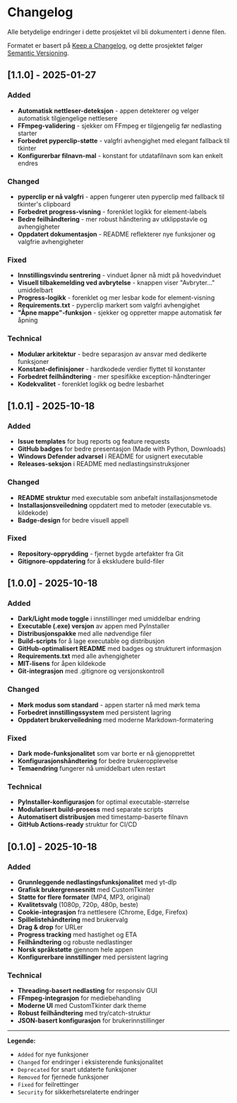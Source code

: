 # Changelog

Alle betydelige endringer i dette prosjektet vil bli dokumentert i denne filen.

Formatet er basert på [Keep a Changelog](https://keepachangelog.com/en/1.0.0/),
og dette prosjektet følger [Semantic Versioning](https://semver.org/spec/v2.0.0.html).

## [1.1.0] - 2025-01-27

### Added
- **Automatisk nettleser-deteksjon** - appen detekterer og velger automatisk tilgjengelige nettlesere
- **FFmpeg-validering** - sjekker om FFmpeg er tilgjengelig før nedlasting starter
- **Forbedret pyperclip-støtte** - valgfri avhengighet med elegant fallback til tkinter
- **Konfigurerbar filnavn-mal** - konstant for utdatafilnavn som kan enkelt endres

### Changed
- **pyperclip er nå valgfri** - appen fungerer uten pyperclip med fallback til tkinter's clipboard
- **Forbedret progress-visning** - forenklet logikk for element-labels
- **Bedre feilhåndtering** - mer robust håndtering av utklippstavle og avhengigheter
- **Oppdatert dokumentasjon** - README reflekterer nye funksjoner og valgfrie avhengigheter

### Fixed
- **Innstillingsvindu sentrering** - vinduet åpner nå midt på hovedvinduet
- **Visuell tilbakemelding ved avbrytelse** - knappen viser "Avbryter..." umiddelbart
- **Progress-logikk** - forenklet og mer lesbar kode for element-visning
- **Requirements.txt** - pyperclip markert som valgfri avhengighet
- **"Åpne mappe"-funksjon** - sjekker og oppretter mappe automatisk før åpning

### Technical
- **Modulær arkitektur** - bedre separasjon av ansvar med dedikerte funksjoner
- **Konstant-definisjoner** - hardkodede verdier flyttet til konstanter
- **Forbedret feilhåndtering** - mer spesifikke exception-håndteringer
- **Kodekvalitet** - forenklet logikk og bedre lesbarhet

## [1.0.1] - 2025-10-18

### Added
- **Issue templates** for bug reports og feature requests
- **GitHub badges** for bedre presentasjon (Made with Python, Downloads)
- **Windows Defender advarsel** i README for usignert executable
- **Releases-seksjon** i README med nedlastingsinstruksjoner

### Changed
- **README struktur** med executable som anbefalt installasjonsmetode
- **Installasjonsveiledning** oppdatert med to metoder (executable vs. kildekode)
- **Badge-design** for bedre visuell appell

### Fixed
- **Repository-opprydding** - fjernet bygde artefakter fra Git
- **Gitignore-oppdatering** for å ekskludere build-filer

## [1.0.0] - 2025-10-18

### Added
- **Dark/Light mode toggle** i innstillinger med umiddelbar endring
- **Executable (.exe) versjon** av appen med PyInstaller
- **Distribusjonspakke** med alle nødvendige filer
- **Build-scripts** for å lage executable og distribusjon
- **GitHub-optimalisert README** med badges og strukturert informasjon
- **Requirements.txt** med alle avhengigheter
- **MIT-lisens** for åpen kildekode
- **Git-integrasjon** med .gitignore og versjonskontroll

### Changed
- **Mørk modus som standard** - appen starter nå med mørk tema
- **Forbedret innstillingssystem** med persistent lagring
- **Oppdatert brukerveiledning** med moderne Markdown-formatering

### Fixed
- **Dark mode-funksjonalitet** som var borte er nå gjenopprettet
- **Konfigurasjonshåndtering** for bedre brukeropplevelse
- **Temaendring** fungerer nå umiddelbart uten restart

### Technical
- **PyInstaller-konfigurasjon** for optimal executable-størrelse
- **Modularisert build-prosess** med separate scripts
- **Automatisert distribusjon** med timestamp-baserte filnavn
- **GitHub Actions-ready** struktur for CI/CD

## [0.1.0] - 2025-10-18

### Added
- **Grunnleggende nedlastingsfunksjonalitet** med yt-dlp
- **Grafisk brukergrensesnitt** med CustomTkinter
- **Støtte for flere formater** (MP4, MP3, original)
- **Kvalitetsvalg** (1080p, 720p, 480p, beste)
- **Cookie-integrasjon** fra nettlesere (Chrome, Edge, Firefox)
- **Spillelistehåndtering** med brukervalg
- **Drag & drop** for URLer
- **Progress tracking** med hastighet og ETA
- **Feilhåndtering** og robuste nedlastinger
- **Norsk språkstøtte** gjennom hele appen
- **Konfigurerbare innstillinger** med persistent lagring

### Technical
- **Threading-basert nedlasting** for responsiv GUI
- **FFmpeg-integrasjon** for mediebehandling
- **Moderne UI** med CustomTkinter dark theme
- **Robust feilhåndtering** med try/catch-struktur
- **JSON-basert konfigurasjon** for brukerinnstillinger

---

**Legende:**
- `Added` for nye funksjoner
- `Changed` for endringer i eksisterende funksjonalitet  
- `Deprecated` for snart utdaterte funksjoner
- `Removed` for fjernede funksjoner
- `Fixed` for feilrettinger
- `Security` for sikkerhetsrelaterte endringer
